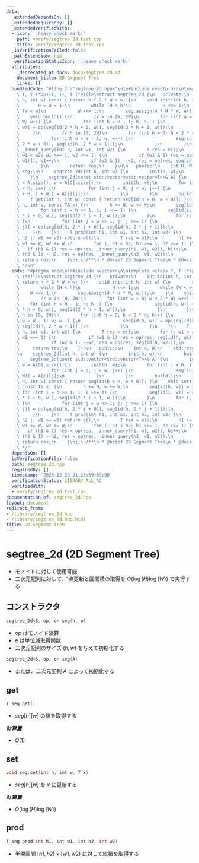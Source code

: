 ```yaml
---
data:
  _extendedDependsOn: []
  _extendedRequiredBy: []
  _extendedVerifiedWith:
  - icon: ':heavy_check_mark:'
    path: verify/segtree_2d.test.cpp
    title: verify/segtree_2d.test.cpp
  _isVerificationFailed: false
  _pathExtension: hpp
  _verificationStatusIcon: ':heavy_check_mark:'
  attributes:
    _deprecated_at_docs: docs/segtree_2d.md
    document_title: 2D Segment Tree
    links: []
  bundledCode: "#line 2 \"segtree_2d.hpp\"\n\n#include <vector>\n\ntemplate <class\
    \ T, T (*op)(T, T), T (*e)()>\nstruct segtree_2d {\n   private:\n    int id(int\
    \ h, int w) const { return h * 2 * W + w; }\n    void init(int h, int w) {\n \
    \       H = W = 1;\n        while (H < h)\n            H <<= 1;\n        while\
    \ (W < w)\n            W <<= 1;\n        seg.assign(4 * H * W, e());\n    }\n\
    \    void build() {\n        // w in [W, 2W)\n        for (int w = W; w < 2 *\
    \ W; w++) {\n            for (int h = H - 1; h; h--) {\n                seg[id(h,\
    \ w)] = op(seg[id(2 * h + 0, w)], seg[id(2 * h + 1, w)]);\n            }\n   \
    \     }\n        // h in [0, 2H)\n        for (int h = 0; h < 2 * H; h++) {\n\
    \            for (int w = W - 1; w; w--) {\n                seg[id(h, w)] = op(seg[id(h,\
    \ 2 * w + 0)], seg[id(h, 2 * w + 1)]);\n            }\n        }\n    }\n    T\
    \ _inner_query(int h, int w1, int w2) {\n        T res = e();\n        for (;\
    \ w1 < w2; w1 >>= 1, w2 >>= 1) {\n            if (w1 & 1) res = op(res, seg[id(h,\
    \ w1)]), w1++;\n            if (w2 & 1) --w2, res = op(res, seg[id(h, w2)]);\n\
    \        }\n        return res;\n    }\n\n   public:\n    int H, W;\n    std::vector<T>\
    \ seg;\n\n    segtree_2d(int h, int w) {\n        init(h, w);\n        build();\n\
    \    }\n    segtree_2d(const std::vector<std::vector<T>>& A) {\n        int h\
    \ = A.size(), w = A[0].size();\n        init(h, w);\n        for (int i = 0; i\
    \ < h; i++) {\n            for (int j = 0; j < w; j++) {\n                seg[id(i\
    \ + H, j + W)] = A[i][j];\n            }\n        }\n        build();\n    }\n\
    \    T get(int h, int w) const { return seg[id(h + H, w + W)]; }\n    void set(int\
    \ h, int w, const T& x) {\n        h += H, w += W;\n        seg[id(h, w)] = x;\n\
    \        for (int i = h >> 1; i; i >>= 1) {\n            seg[id(i, w)] = op(seg[id(2\
    \ * i + 0, w)], seg[id(2 * i + 1, w)]);\n        }\n        for (; h; h >>= 1)\
    \ {\n            for (int j = w >> 1; j; j >>= 1) {\n                seg[id(h,\
    \ j)] = op(seg[id(h, 2 * j + 0)], seg[id(h, 2 * j + 1)]);\n            }\n   \
    \     }\n    }\n    T prod(int h1, int w1, int h2, int w2) {\n        if (h1 >=\
    \ h2 || w1 >= w2) return e();\n        T res = e();\n        h1 += H, h2 += H,\
    \ w1 += W, w2 += W;\n        for (; h1 < h2; h1 >>= 1, h2 >>= 1) {\n         \
    \   if (h1 & 1) res = op(res, _inner_query(h1, w1, w2)), h1++;\n            if\
    \ (h2 & 1) --h2, res = op(res, _inner_query(h2, w1, w2));\n        }\n       \
    \ return res;\n    }\n};\n/**\n * @brief 2D Segment Tree\n * @docs docs/segtree_2d.md\n\
    \ */\n"
  code: "#pragma once\n\n#include <vector>\n\ntemplate <class T, T (*op)(T, T), T\
    \ (*e)()>\nstruct segtree_2d {\n   private:\n    int id(int h, int w) const {\
    \ return h * 2 * W + w; }\n    void init(int h, int w) {\n        H = W = 1;\n\
    \        while (H < h)\n            H <<= 1;\n        while (W < w)\n        \
    \    W <<= 1;\n        seg.assign(4 * H * W, e());\n    }\n    void build() {\n\
    \        // w in [W, 2W)\n        for (int w = W; w < 2 * W; w++) {\n        \
    \    for (int h = H - 1; h; h--) {\n                seg[id(h, w)] = op(seg[id(2\
    \ * h + 0, w)], seg[id(2 * h + 1, w)]);\n            }\n        }\n        //\
    \ h in [0, 2H)\n        for (int h = 0; h < 2 * H; h++) {\n            for (int\
    \ w = W - 1; w; w--) {\n                seg[id(h, w)] = op(seg[id(h, 2 * w + 0)],\
    \ seg[id(h, 2 * w + 1)]);\n            }\n        }\n    }\n    T _inner_query(int\
    \ h, int w1, int w2) {\n        T res = e();\n        for (; w1 < w2; w1 >>= 1,\
    \ w2 >>= 1) {\n            if (w1 & 1) res = op(res, seg[id(h, w1)]), w1++;\n\
    \            if (w2 & 1) --w2, res = op(res, seg[id(h, w2)]);\n        }\n   \
    \     return res;\n    }\n\n   public:\n    int H, W;\n    std::vector<T> seg;\n\
    \n    segtree_2d(int h, int w) {\n        init(h, w);\n        build();\n    }\n\
    \    segtree_2d(const std::vector<std::vector<T>>& A) {\n        int h = A.size(),\
    \ w = A[0].size();\n        init(h, w);\n        for (int i = 0; i < h; i++) {\n\
    \            for (int j = 0; j < w; j++) {\n                seg[id(i + H, j +\
    \ W)] = A[i][j];\n            }\n        }\n        build();\n    }\n    T get(int\
    \ h, int w) const { return seg[id(h + H, w + W)]; }\n    void set(int h, int w,\
    \ const T& x) {\n        h += H, w += W;\n        seg[id(h, w)] = x;\n       \
    \ for (int i = h >> 1; i; i >>= 1) {\n            seg[id(i, w)] = op(seg[id(2\
    \ * i + 0, w)], seg[id(2 * i + 1, w)]);\n        }\n        for (; h; h >>= 1)\
    \ {\n            for (int j = w >> 1; j; j >>= 1) {\n                seg[id(h,\
    \ j)] = op(seg[id(h, 2 * j + 0)], seg[id(h, 2 * j + 1)]);\n            }\n   \
    \     }\n    }\n    T prod(int h1, int w1, int h2, int w2) {\n        if (h1 >=\
    \ h2 || w1 >= w2) return e();\n        T res = e();\n        h1 += H, h2 += H,\
    \ w1 += W, w2 += W;\n        for (; h1 < h2; h1 >>= 1, h2 >>= 1) {\n         \
    \   if (h1 & 1) res = op(res, _inner_query(h1, w1, w2)), h1++;\n            if\
    \ (h2 & 1) --h2, res = op(res, _inner_query(h2, w1, w2));\n        }\n       \
    \ return res;\n    }\n};\n/**\n * @brief 2D Segment Tree\n * @docs docs/segtree_2d.md\n\
    \ */"
  dependsOn: []
  isVerificationFile: false
  path: segtree_2d.hpp
  requiredBy: []
  timestamp: '2023-12-20 21:25:59+09:00'
  verificationStatus: LIBRARY_ALL_AC
  verifiedWith:
  - verify/segtree_2d.test.cpp
documentation_of: segtree_2d.hpp
layout: document
redirect_from:
- /library/segtree_2d.hpp
- /library/segtree_2d.hpp.html
title: 2D Segment Tree
---
```

# segtree_2d (2D Segment Tree)

- モノイドに対して使用可能
- 二次元配列に対して、1点更新と区間積の取得を $O(\log(H)\log(W))$ で実行する

## コンストラクタ

```cpp
segtree_2d<S, op, e> seg(h, w)
```
- op はモノイド演算
- e は単位減取得関数
- 二次元配列のサイズ $(h, w)$ を与えて初期化する

```cpp
segtree_2d<S, op, e> seg(A)
```

- または、二次元配列 $A$ によって初期化する

## get

~~~cpp
T seg.get()
~~~

- $seg[h][w]$ の値を取得する

***計算量***

- $O(1)$

## set

~~~cpp
void seg.set(int h, int w, T x)
~~~

- $seg[h][w]$ を $x$ に更新する

***計算量***

- $O(\log(H)\log(W))$

## prod

~~~cpp
T seg.prod(int h1, int w1, int h2, int w2)
~~~

- 半開区間 $[h1, h2) \times [w1, w2)$ に対して総積を取得する
